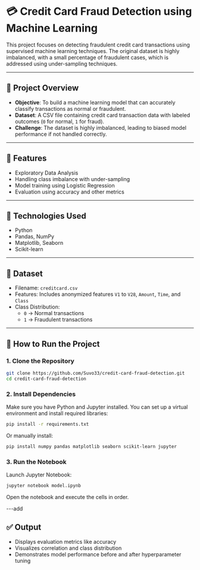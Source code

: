 # 💳 Credit Card Fraud Detection using Machine Learning

This project focuses on detecting fraudulent credit card transactions using supervised machine learning techniques. The original dataset is highly imbalanced, with a small percentage of fraudulent cases, which is addressed using under-sampling techniques.

---

## 📌 Project Overview

- **Objective**: To build a machine learning model that can accurately classify transactions as normal or fraudulent.
- **Dataset**: A CSV file containing credit card transaction data with labeled outcomes (`0` for normal, `1` for fraud).
- **Challenge**: The dataset is highly imbalanced, leading to biased model performance if not handled correctly.

---

## 🧰 Features

- Exploratory Data Analysis
- Handling class imbalance with under-sampling
- Model training using Logistic Regression
- Evaluation using accuracy and other metrics

---

## 🧪 Technologies Used

- Python
- Pandas, NumPy
- Matplotlib, Seaborn
- Scikit-learn

---

## 📁 Dataset

- Filename: `creditcard.csv`
- Features: Includes anonymized features `V1` to `V28`, `Amount`, `Time`, and `Class`
- Class Distribution:  
  - `0` → Normal transactions  
  - `1` → Fraudulent transactions

---

## 🚀 How to Run the Project

### 1. Clone the Repository

```bash
git clone https://github.com/Suvo33/credit-card-fraud-detection.git
cd credit-card-fraud-detection
```

### 2. Install Dependencies

Make sure you have Python and Jupyter installed. You can set up a virtual environment and install required libraries:

```bash
pip install -r requirements.txt
```

Or manually install:

```bash
pip install numpy pandas matplotlib seaborn scikit-learn jupyter
```

### 3. Run the Notebook

Launch Jupyter Notebook:

```bash
jupyter notebook model.ipynb
```

Open the notebook and execute the cells in order.

---add

## ✅ Output

- Displays evaluation metrics like accuracy
- Visualizes correlation and class distribution
- Demonstrates model performance before and after hyperparameter tuning


